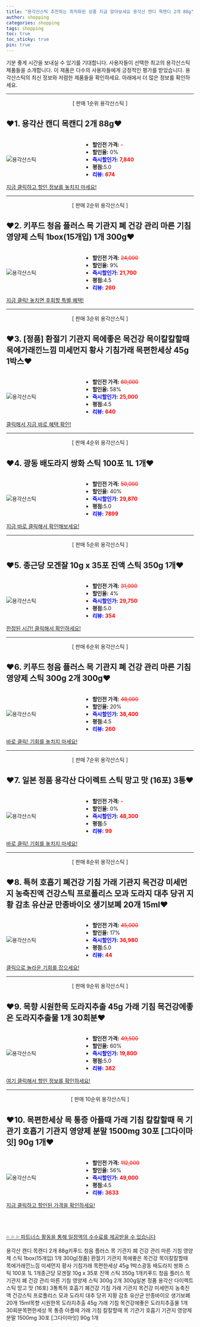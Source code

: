 ```yaml
---
title: "용각산스틱 추천하는 최적화된 상품 지금 알아보세요 용각산 캔디 목캔디 2개 88g"
author: shopping
categories: shopping
tags: shopping
toc: true
toc_sticky: true
pin: true
---
```

기분 좋게 시간을 보내실 수 있기를 기대합니다. 사용자들이 선택한 최고의 용각산스틱 제품들을 소개합니다. 이 제품은 다수의 사용자들에게 긍정적인 평가를 받았습니다. 용각산스틱의 최신 정보와 저렴한 제품들을 확인하세요. 아래에서 더 많은 정보를 확인하세요.

---
<p class="toplist" style="margin: 0 auto; display: block; width: fit-content;">[ 판매 1순위 용각산스틱 ]</p>

<h2><strong>❤️1. 용각산 캔디 목캔디 2개 88g❤️</strong></h2>

<div style="display: flex; align-items: center;">
    <div style="flex: 0.4;">
        <img src="https://thumbnail10.coupangcdn.com/thumbnails/remote/230x230ex/image/vendor_inventory/6206/d42a211087268b0f80b15d3d8fc7742c66639219070357850d9c7f131237.png" alt="용각산스틱" style="max-width: 100%;">
    </div>
    <div style="flex: 0.6; margin-left: 10px;">
        <ul>
            <li><strong>할인전 가격:</strong> <del style="color: red;">-</del></li>
            <li><strong>할인율:</strong> 0%</li>
            <li><span style='color:blue'><strong>즉시할인가:</strong></span> <span style='color:red'><strong>7,840</strong></span></li>
            <li><strong>평점:</strong>5.0</li>
            <li><span style='color:blue'><strong>리뷰:</strong></span> <span style='color:red'><strong>674</strong></span></li>
        </ul>
    </div>
</div>
<div class="center">
    <a href="https://selin100587.github.io?lptag=AF9450613&subid=githubio&pageKey=8099183912&traceid=V0-153&itemId=19933840911&vendorItemId=90303836503" class="myButton">
        지금 클릭하고 할인 정보를 놓치지 마세요!
    </a>
</div>


---
<p class="toplist" style="margin: 0 auto; display: block; width: fit-content;">[ 판매 2순위 용각산스틱 ]</p>

<h2><strong>❤️2. 키푸드 청음 플러스 목 기관지 폐 건강 관리 마른 기침 영양제 스틱 1box(15개입) 1개 300g❤️</strong></h2>

<div style="display: flex; align-items: center;">
    <div style="flex: 0.4;">
        <img src="https://thumbnail6.coupangcdn.com/thumbnails/remote/230x230ex/image/vendor_inventory/a19e/580ce973694b1e7862e85d3b313e07e53660c920c37aec620e3575a7327c.jpg" alt="용각산스틱" style="max-width: 100%;">
    </div>
    <div style="flex: 0.6; margin-left: 10px;">
        <ul>
            <li><strong>할인전 가격:</strong> <del style="color: red;">24,000</del></li>
            <li><strong>할인율:</strong> 9%</li>
            <li><span style='color:blue'><strong>즉시할인가:</strong></span> <span style='color:red'><strong>21,700</strong></span></li>
            <li><strong>평점:</strong>4.5</li>
            <li><span style='color:blue'><strong>리뷰:</strong></span> <span style='color:red'><strong>260</strong></span></li>
        </ul>
    </div>
</div>
<div class="center">
    <a href="https://selin100587.github.io?lptag=AF9450613&subid=githubio&pageKey=7643389102&traceid=V0-153&itemId=20316505254&vendorItemId=87402211169" class="myButton">
        지금 클릭! 놓치면 후회할 특별 혜택!
    </a>
</div>


---
<p class="toplist" style="margin: 0 auto; display: block; width: fit-content;">[ 판매 3순위 용각산스틱 ]</p>

<h2><strong>❤️3. [정품] 환절기 기관지 목에좋은 목건강 목이칼칼할때 목에가래낀느낌 미세먼지 황사 기침가래 목편한세상 45g 1박스❤️</strong></h2>

<div style="display: flex; align-items: center;">
    <div style="flex: 0.4;">
        <img src="https://thumbnail10.coupangcdn.com/thumbnails/remote/230x230ex/image/vendor_inventory/3fb4/886dbd1577c9d5f145e7663fec0c54822031c8c83a67123a1fa73a951f89.png" alt="용각산스틱" style="max-width: 100%;">
    </div>
    <div style="flex: 0.6; margin-left: 10px;">
        <ul>
            <li><strong>할인전 가격:</strong> <del style="color: red;">60,000</del></li>
            <li><strong>할인율:</strong> 58%</li>
            <li><span style='color:blue'><strong>즉시할인가:</strong></span> <span style='color:red'><strong>25,000</strong></span></li>
            <li><strong>평점:</strong>4.5</li>
            <li><span style='color:blue'><strong>리뷰:</strong></span> <span style='color:red'><strong>640</strong></span></li>
        </ul>
    </div>
</div>
<div class="center">
    <a href="https://selin100587.github.io?lptag=AF9450613&subid=githubio&pageKey=7670886426&traceid=V0-153&itemId=23308347298&vendorItemId=79238995111" class="myButton">
        클릭해서 지금 바로 혜택 확인!
    </a>
</div>


---
<p class="toplist" style="margin: 0 auto; display: block; width: fit-content;">[ 판매 4순위 용각산스틱 ]</p>

<h2><strong>❤️4. 광동 배도라지 쌍화 스틱 100포 1L 1개❤️</strong></h2>

<div style="display: flex; align-items: center;">
    <div style="flex: 0.4;">
        <img src="https://thumbnail8.coupangcdn.com/thumbnails/remote/230x230ex/image/retail/images/1104582151732112-c3628c47-157e-41e9-858b-7010c077f0a9.jpg" alt="용각산스틱" style="max-width: 100%;">
    </div>
    <div style="flex: 0.6; margin-left: 10px;">
        <ul>
            <li><strong>할인전 가격:</strong> <del style="color: red;">50,000</del></li>
            <li><strong>할인율:</strong> 40%</li>
            <li><span style='color:blue'><strong>즉시할인가:</strong></span> <span style='color:red'><strong>29,870</strong></span></li>
            <li><strong>평점:</strong>5.0</li>
            <li><span style='color:blue'><strong>리뷰:</strong></span> <span style='color:red'><strong>7899</strong></span></li>
        </ul>
    </div>
</div>
<div class="center">
    <a href="https://selin100587.github.io?lptag=AF9450613&subid=githubio&pageKey=6965316048&traceid=V0-153&itemId=16971257642&vendorItemId=84148117254" class="myButton">
        지금 바로 클릭해서 확인해보세요!
    </a>
</div>


---
<p class="toplist" style="margin: 0 auto; display: block; width: fit-content;">[ 판매 5순위 용각산스틱 ]</p>

<h2><strong>❤️5. 종근당 모겐잘 10g x 35포 진액 스틱 350g 1개❤️</strong></h2>

<div style="display: flex; align-items: center;">
    <div style="flex: 0.4;">
        <img src="https://thumbnail8.coupangcdn.com/thumbnails/remote/230x230ex/image/retail/images/307571973740038-84348ae3-8dd0-448d-b45c-23434f71e6b6.png" alt="용각산스틱" style="max-width: 100%;">
    </div>
    <div style="flex: 0.6; margin-left: 10px;">
        <ul>
            <li><strong>할인전 가격:</strong> <del style="color: red;">31,000</del></li>
            <li><strong>할인율:</strong> 4%</li>
            <li><span style='color:blue'><strong>즉시할인가:</strong></span> <span style='color:red'><strong>29,750</strong></span></li>
            <li><strong>평점:</strong>5.0</li>
            <li><span style='color:blue'><strong>리뷰:</strong></span> <span style='color:red'><strong>354</strong></span></li>
        </ul>
    </div>
</div>
<div class="center">
    <a href="https://selin100587.github.io?lptag=AF9450613&subid=githubio&pageKey=7337914955&traceid=V0-153&itemId=18853183513&vendorItemId=82558021847" class="myButton">
        한정된 시간! 클릭해서 확인하세요!
    </a>
</div>


---
<p class="toplist" style="margin: 0 auto; display: block; width: fit-content;">[ 판매 6순위 용각산스틱 ]</p>

<h2><strong>❤️6. 키푸드 청음 플러스 목 기관지 폐 건강 관리 마른 기침 영양제 스틱 300g 2개 300g❤️</strong></h2>

<div style="display: flex; align-items: center;">
    <div style="flex: 0.4;">
        <img src="https://thumbnail6.coupangcdn.com/thumbnails/remote/230x230ex/image/vendor_inventory/a19e/580ce973694b1e7862e85d3b313e07e53660c920c37aec620e3575a7327c.jpg" alt="용각산스틱" style="max-width: 100%;">
    </div>
    <div style="flex: 0.6; margin-left: 10px;">
        <ul>
            <li><strong>할인전 가격:</strong> <del style="color: red;">48,000</del></li>
            <li><strong>할인율:</strong> 20%</li>
            <li><span style='color:blue'><strong>즉시할인가:</strong></span> <span style='color:red'><strong>38,400</strong></span></li>
            <li><strong>평점:</strong>4.5</li>
            <li><span style='color:blue'><strong>리뷰:</strong></span> <span style='color:red'><strong>260</strong></span></li>
        </ul>
    </div>
</div>
<div class="center">
    <a href="https://selin100587.github.io?lptag=AF9450613&subid=githubio&pageKey=7643389102&traceid=V0-153&itemId=20283326072&vendorItemId=81294011229" class="myButton">
        바로 클릭! 기회를 놓치지 마세요!
    </a>
</div>


---
<p class="toplist" style="margin: 0 auto; display: block; width: fit-content;">[ 판매 7순위 용각산스틱 ]</p>

<h2><strong>❤️7. 일본 정품 용각산 다이렉트 스틱 망고 맛 (16포) 3통❤️</strong></h2>

<div style="display: flex; align-items: center;">
    <div style="flex: 0.4;">
        <img src="https://thumbnail10.coupangcdn.com/thumbnails/remote/230x230ex/image/vendor_inventory/5122/65580b8e002cba9df9306c4eaff86273b331f4bb3658fabd584f2242e92f.jpg" alt="용각산스틱" style="max-width: 100%;">
    </div>
    <div style="flex: 0.6; margin-left: 10px;">
        <ul>
            <li><strong>할인전 가격:</strong> <del style="color: red;">-</del></li>
            <li><strong>할인율:</strong> 0%</li>
            <li><span style='color:blue'><strong>즉시할인가:</strong></span> <span style='color:red'><strong>48,300</strong></span></li>
            <li><strong>평점:</strong>5</li>
            <li><span style='color:blue'><strong>리뷰:</strong></span> <span style='color:red'><strong>99</strong></span></li>
        </ul>
    </div>
</div>
<div class="center">
    <a href="https://selin100587.github.io?lptag=AF9450613&subid=githubio&pageKey=8218019420&traceid=V0-153&itemId=23611087453&vendorItemId=90798827672" class="myButton">
        바로 클릭! 기회를 놓치지 마세요!
    </a>
</div>


---
<p class="toplist" style="margin: 0 auto; display: block; width: fit-content;">[ 판매 8순위 용각산스틱 ]</p>

<h2><strong>❤️8. 특허 호흡기 폐건강 기침 가래 기관지 목건강 미세먼지 농축진액 건강스틱 프로폴리스 모과 도라지 대추 당귀 지황 감초 유산균 만종바이오 생기보폐 20개 15ml❤️</strong></h2>

<div style="display: flex; align-items: center;">
    <div style="flex: 0.4;">
        <img src="https://thumbnail8.coupangcdn.com/thumbnails/remote/230x230ex/image/vendor_inventory/4bd3/eaec7b554b710305f34d2decce121db0b3827a39b0bce94af601d7d3edfe.png" alt="용각산스틱" style="max-width: 100%;">
    </div>
    <div style="flex: 0.6; margin-left: 10px;">
        <ul>
            <li><strong>할인전 가격:</strong> <del style="color: red;">45,000</del></li>
            <li><strong>할인율:</strong> 17%</li>
            <li><span style='color:blue'><strong>즉시할인가:</strong></span> <span style='color:red'><strong>36,980</strong></span></li>
            <li><strong>평점:</strong>5.0</li>
            <li><span style='color:blue'><strong>리뷰:</strong></span> <span style='color:red'><strong>44</strong></span></li>
        </ul>
    </div>
</div>
<div class="center">
    <a href="https://selin100587.github.io?lptag=AF9450613&subid=githubio&pageKey=8028105378&traceid=V0-153&itemId=22440071163&vendorItemId=89484706549" class="myButton">
        클릭으로 놀라운 기회를 잡으세요!
    </a>
</div>


---
<p class="toplist" style="margin: 0 auto; display: block; width: fit-content;">[ 판매 9순위 용각산스틱 ]</p>

<h2><strong>❤️9. 목향 시원한목 도라지추출 45g 가래 기침 목건강에좋은 도라지추출물 1개 30회분❤️</strong></h2>

<div style="display: flex; align-items: center;">
    <div style="flex: 0.4;">
        <img src="https://thumbnail10.coupangcdn.com/thumbnails/remote/230x230ex/image/vendor_inventory/40c4/318a5b4567fee91fcd763475b62a88fdc6782a98a492dda0c1ff26be5ac7.jpg" alt="용각산스틱" style="max-width: 100%;">
    </div>
    <div style="flex: 0.6; margin-left: 10px;">
        <ul>
            <li><strong>할인전 가격:</strong> <del style="color: red;">49,500</del></li>
            <li><strong>할인율:</strong> 60%</li>
            <li><span style='color:blue'><strong>즉시할인가:</strong></span> <span style='color:red'><strong>19,800</strong></span></li>
            <li><strong>평점:</strong>5.0</li>
            <li><span style='color:blue'><strong>리뷰:</strong></span> <span style='color:red'><strong>382</strong></span></li>
        </ul>
    </div>
</div>
<div class="center">
    <a href="https://selin100587.github.io?lptag=AF9450613&subid=githubio&pageKey=7746411631&traceid=V0-153&itemId=20854332199&vendorItemId=87921841156" class="myButton">
        여기 클릭해서 할인 정보를 확인하세요!
    </a>
</div>


---
<p class="toplist" style="margin: 0 auto; display: block; width: fit-content;">[ 판매 10순위 용각산스틱 ]</p>

<h2><strong>❤️10. 목편한세상 목 통증 아플때 가래 기침 칼칼할때 목 기관기 호흡기 기관지 영양제 분말 1500mg 30포 [그다이마잇] 90g 1개❤️</strong></h2>

<div style="display: flex; align-items: center;">
    <div style="flex: 0.4;">
        <img src="https://thumbnail9.coupangcdn.com/thumbnails/remote/230x230ex/image/vendor_inventory/24c1/13624b6c52939c7d7671b12e1a1b18ccd6a57e69a8e84fab361f93009340.jpg" alt="용각산스틱" style="max-width: 100%;">
    </div>
    <div style="flex: 0.6; margin-left: 10px;">
        <ul>
            <li><strong>할인전 가격:</strong> <del style="color: red;">112,000</del></li>
            <li><strong>할인율:</strong> 56%</li>
            <li><span style='color:blue'><strong>즉시할인가:</strong></span> <span style='color:red'><strong>49,000</strong></span></li>
            <li><strong>평점:</strong>4.5</li>
            <li><span style='color:blue'><strong>리뷰:</strong></span> <span style='color:red'><strong>3633</strong></span></li>
        </ul>
    </div>
</div>
<div class="center">
    <a href="https://selin100587.github.io?lptag=AF9450613&subid=githubio&pageKey=7669929107&traceid=V0-153&itemId=20265289497&vendorItemId=80838085157" class="myButton">
        지금 클릭하고 할인된 가격을 확인하세요!
    </a>
</div>

<br><br><br>[💦 💦 💦 파트너스 활동을 통해 일정액의 수수료를 제공받을 수 있습니다](https://link.coupang.com/a/bcpT2c)<br><br>용각산 캔디 목캔디 2개 88g키푸드 청음 플러스 목 기관지 폐 건강 관리 마른 기침 영양제 스틱 1box(15개입) 1개 300g[정품] 환절기 기관지 목에좋은 목건강 목이칼칼할때 목에가래낀느낌 미세먼지 황사 기침가래 목편한세상 45g 1박스광동 배도라지 쌍화 스틱 100포 1L 1개종근당 모겐잘 10g x 35포 진액 스틱 350g 1개키푸드 청음 플러스 목 기관지 폐 건강 관리 마른 기침 영양제 스틱 300g 2개 300g일본 정품 용각산 다이렉트 스틱 망고 맛 (16포) 3통특허 호흡기 폐건강 기침 가래 기관지 목건강 미세먼지 농축진액 건강스틱 프로폴리스 모과 도라지 대추 당귀 지황 감초 유산균 만종바이오 생기보폐 20개 15ml목향 시원한목 도라지추출 45g 가래 기침 목건강에좋은 도라지추출물 1개 30회분목편한세상 목 통증 아플때 가래 기침 칼칼할때 목 기관기 호흡기 기관지 영양제 분말 1500mg 30포 [그다이마잇] 90g 1개